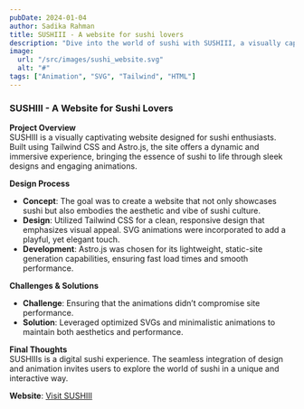 ```yaml
---
pubDate: 2024-01-04
author: Sadika Rahman
title: SUSHIII - A website for sushi lovers
description: "Dive into the world of sushi with SUSHIII, a visually captivating website built using Tailwind CSS and astro.js. Explore mouth-watering animations and sleek designs that bring the sushi experience to life on your screen."
image:
  url: "/src/images/sushi_website.svg"
  alt: "#"
tags: ["Animation", "SVG", "Tailwind", "HTML"]
---
```


### SUSHIII - A Website for Sushi Lovers

**Project Overview**  
SUSHIII is a visually captivating website designed for sushi enthusiasts. Built using Tailwind CSS and Astro.js, the site offers a dynamic and immersive experience, bringing the essence of sushi to life through sleek designs and engaging animations.

**Design Process**

- **Concept**: The goal was to create a website that not only showcases sushi but also embodies the aesthetic and vibe of sushi culture.
- **Design**: Utilized Tailwind CSS for a clean, responsive design that emphasizes visual appeal. SVG animations were incorporated to add a playful, yet elegant touch.
- **Development**: Astro.js was chosen for its lightweight, static-site generation capabilities, ensuring fast load times and smooth performance.

**Challenges & Solutions**

- **Challenge**: Ensuring that the animations didn’t compromise site performance.
- **Solution**: Leveraged optimized SVGs and minimalistic animations to maintain both aesthetics and performance.

**Final Thoughts**  
SUSHIIIs is a digital sushi experience. The seamless integration of design and animation invites users to explore the world of sushi in a unique and interactive way.

**Website**: [Visit SUSHIII](https://sushiis.netlify.app/)
